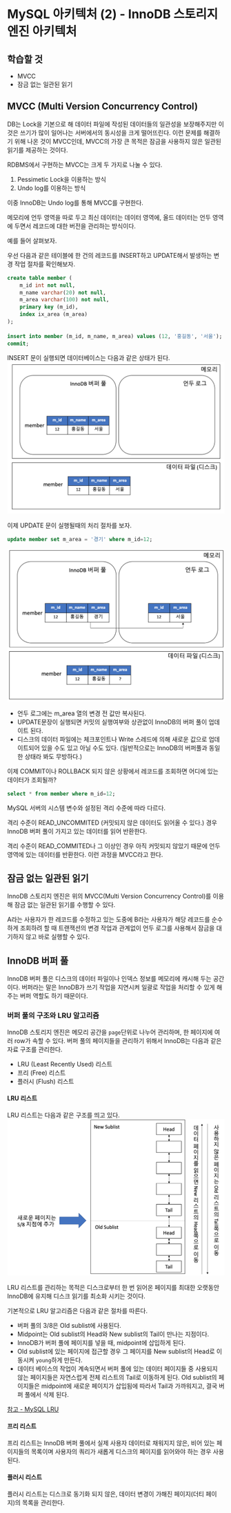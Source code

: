 # MySQL 아키텍처 (2) - InnoDB 스토리지 엔진 아키텍처

## 학습할 것
- MVCC
- 잠금 없는 일관된 읽기


## MVCC (Multi Version Concurrency Control)
DB는 Lock을 기본으로 해 데이터 파일에 작성된 데이터들의 일관성을 보장해주지만 이것은 쓰기가 많이 일어나는 서버에서의 동시성을 크게 떨어뜨린다. 
이런 문제를 해결하기 위해 나온 것이 MVCC인데, MVCC의 가장 큰 목적은 잠금을 사용하지 않은 일관된 읽기를 제공하는 것이다.

RDBMS에서 구현하는 MVCC는 크게 두 가지로 나눌 수 있다.
1. Pessimetic Lock을 이용하는 방식
2. Undo log를 이용하는 방식

이중 InnoDB는 Undo log를 통해 MVCC를 구현한다.

메모리에 언두 영역을 따로 두고 최신 데이터는 데이터 영역에, 올드 데이터는 언두 영역에 두면서 레코드에 대한 버전을 관리하는 방식이다. 

예를 들어 살펴보자.

우선 다음과 같은 테이블에 한 건의 레코드를 INSERT하고 UPDATE해서 발생하는 변경 작업 절차를 확인해보자.
```sql
create table member (
    m_id int not null,
    m_name varchar(20) not null,
    m_area varchar(100) not null,
    primary key (m_id),
    index ix_area (m_area)
);

insert into member (m_id, m_name, m_area) values (12, '홍길동', '서울');
commit;
```

INSERT 문이 실행되면 데이터베이스는 다음과 같은 상태가 된다.
![](/img/MySQL_MVCC1.png)

이제 UPDATE 문이 실행될때의 처리 절차를 보자.
```sql
update member set m_area = '경기' where m_id=12;
```
![](/img/MySQL_MVCC2.png)

- 언두 로그에는 m_area 열의 변경 전 값만 복사된다.
- UPDATE문장이 실행되면 커밋의 실행여부와 상관없이 InnoDB의 버퍼 풀이 업데이트 된다.
- 디스크의 데이터 파일에는 체크포인트나 Write 스레드에 의해 새로운 값으로 업데이트되어 있을 수도 있고 아닐 수도 있다. (일반적으로는 InnoDB의 버퍼풀과 동일한 상태라 봐도 무방하다.)

이제 COMMIT이나 ROLLBACK 되지 않은 상황에서 레코드를 조회하면 어디에 있는 데이터가 조회될까?

```sql
select * from member where m_id=12;
```

MySQL 서버의 시스템 변수와 설정된 격리 수준에 따라 다르다.

격리 수준이 READ_UNCOMMITED (커밋되지 않은 데이터도 읽어올 수 있다.) 경우 InnoDB 버퍼 풀이 가지고 있는 데이터를 읽어 반환한다.

격리 수준이 READ_COMMITED나 그 이상인 경우 아직 커밋되지 않았기 때문에 언두 영역에 있는 데이터를 반환한다.
이런 과정을 MVCC라고 한다.

## 잠금 없는 일관된 읽기
InnoDB 스토리지 엔진은 위의 MVCC(Multi Version Concurrency Control)를 이용해 잠금 없는 일관된 읽기를 수행할 수 있다. 

A라는 사용자가 한 레코드를 수정하고 있는 도중에 B라는 사용자가 해당 레코드를 순수하게 조회하려 할 때 트랜잭션의 변경 작업과 관계없이 언두 로그를 사용해서 잠금을 대기하지 않고 바로 실행할 수 있다.

## InnoDB 버퍼 풀
InnoDB 버퍼 풀은 디스크의 데이터 파일이나 인덱스 정보를 메모리에 캐시해 두는 공간이다. 버퍼라는 말은 InnoDB가 쓰기 작업을 지연시켜 일괄로 작업을 처리할 수 있게 해주는 버퍼 역할도 하기 때문이다.

### 버퍼 풀의 구조와 LRU 알고리즘
InnoDB 스토리지 엔진은 메모리 공간을 `page`단위로 나누어 관리하며, 한 페이지에 여러 row가 속할 수 있다.
버퍼 풀의 페이지들을 관리하기 위해서 InnoDB는 다음과 같은 자료 구조를 관리한다.

- LRU (Least Recently Used) 리스트
- 프리 (Free) 리스트
- 플러시 (Flush) 리스트

#### LRU 리스트
LRU 리스트는 다음과 같은 구조를 띄고 있다.
![](/img/MySQL_LRU.png)

LRU 리스트를 관리하는 목적은 디스크로부터 한 번 읽어온 페이지를 최대한 오랫동안 InnoDB에 유지해 디스크 읽기를 최소화 시키는 것이다.

기본적으로 LRU 알고리즘은 다음과 같은 절차를 따른다.
- 버퍼 풀의 3/8은 Old sublist에 사용된다.
- Midpoint는 Old sublist의 Head와 New sublist의 Tail이 만나는 지점이다.
- InnoDB가 버퍼 풀에 페이지를 넣을 때, midpoint에 삽입하게 된다. 
- Old sublist에 있는 페이지에 접근할 경우 그 페이지를 New sublist의 Head로 이동시켜 `young`하게 만든다. 
- 데이터 베이스의 작업이 계속되면서 버퍼 풀에 있는 데이터 페이지들 중 사용되지 않는 페이지들은 자연스럽게 전체 리스트의 Tail로 이동하게 된다. Old sublist의 페이지들은 midpoint에 새로운 페이지가 삽입됨에 따라서 Tail과 가까워지고, 결국 버퍼 풀에서 삭제 된다.

[참고 - MySQL LRU](https://dev.mysql.com/doc/refman/8.0/en/innodb-buffer-pool.html)

#### 프리 리스트
프리 리스트는 InnoDB 버퍼 풀에서 실제 사용자 데이터로 채워지지 않은, 비어 있는 페이지들의 목록이며 사용자의 쿼리가 새롭게 디스크의 페이지를 읽어와야 하는 경우 사용된다.

#### 플러시 리스트
플러시 리스트는 디스크로 동기화 되지 않은, 데이터 변경이 가해진 페이지(더티 페이지)의 목록을 관리한다. 

